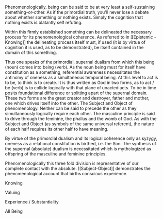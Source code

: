 Phenomenologically, being can be said to be at very least a self-sustaining something-or-other. As if the primordial truth, you'll never lose a debate about whether something or nothing exists. Simply the cognition that nothing exists is blatantly self refuting. 

Within this firmly established something can be delineated the necessary process for its phenomenological coherence. As referred to in [[Epistemic - Knowing]] the delineating process itself must, if used (it is by virtue of cognition it is used, as to be demonstrated), be itself contained in the domain of this something. 

Thus one speaks of the primordial, supernal dualism from which this being (noun) comes into being (verb). As the noun being must for itself have constitution as a something, referential awareness necessitates the antinomy of oneness as a simultaneous temporal being. At this level to act is to be, to think is to create. It is thus written as God in two forms, as to act / be (verb) is to collide logically with that plane of unacted acts. To be in time posits foundational difference or splitting apart of the supernal domain. These two forms are the great creator and destroyer, father and mother,  one which drives itself into the other. The Subject and Object of phenomenology.  Neither can be said to precede the other as they simultaneously logically require each other. The masculine principle is said to drive through the feminine, the phallus and the womb of God. As with the Subject and Object (as symbols of the same universal referent), the nature of each half requires its other half to have meaning.  

By virtue of the primordial dualism and its logical coherence only as syzygy, oneness as a relational constitution is birthed, i.e. the Son.  The synthesis of the supernal (absolute) dualism is necessitated which is mythologized as offspring of the masculine and feminine principles.   

Phenomenologically this three fold division is representative of our complete contact with the absolute. [[Subject-Object]] demonstrates the phenomenological account that births conscious experience. 




Knowing

Valuing

Experience / Substantiality

All Being



